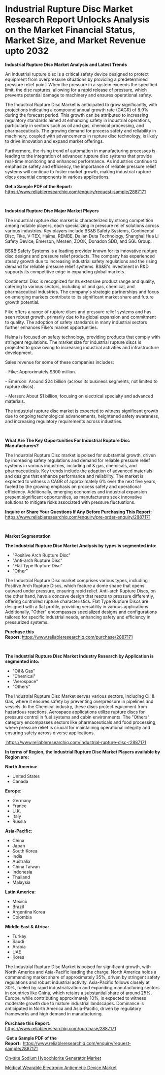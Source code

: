 <p><h1>Industrial Rupture Disc Market Research Report Unlocks Analysis on the Market Financial Status, Market Size, and Market Revenue upto 2032</h1></p><p><strong>Industrial Rupture Disc Market Analysis and Latest Trends</strong></p>
<p><p>An industrial rupture disc is a critical safety device designed to protect equipment from overpressure situations by providing a predetermined pressure relief point. When the pressure in a system exceeds the specified limit, the disc ruptures, allowing for a rapid release of pressure, which prevents potential damage to machinery and ensures operational safety.</p><p>The Industrial Rupture Disc Market is anticipated to grow significantly, with projections indicating a compound annual growth rate (CAGR) of 8.9% during the forecast period. This growth can be attributed to increasing regulatory standards aimed at enhancing safety in industrial operations, particularly in sectors such as oil and gas, chemical processing, and pharmaceuticals. The growing demand for process safety and reliability in machinery, coupled with advancements in rupture disc technology, is likely to drive innovation and expand market offerings.</p><p>Furthermore, the rising trend of automation in manufacturing processes is leading to the integration of advanced rupture disc systems that provide real-time monitoring and enhanced performance. As industries continue to emphasize safety and efficiency, the importance of reliable pressure relief systems will continue to foster market growth, making industrial rupture discs essential components in various applications.</p></p>
<p><strong>Get a Sample PDF of the Report:&nbsp;</strong> <a href="https://www.reliableresearchiq.com/enquiry/request-sample/2887171?utm_campaign=1102&utm_medium=2&utm_source=Github&utm_content=ia&utm_term=14032025&utm_id=industrial-rupture-disc">https://www.reliableresearchiq.com/enquiry/request-sample/2887171</a></p>
<p>&nbsp;</p>
<p><strong>Industrial Rupture Disc Major Market Players</strong></p>
<p><p>The industrial rupture disc market is characterized by strong competition among notable players, each specializing in pressure relief solutions across various industries. Key players include BS&B Safety Systems, Continental Disc, Fike, V-TEX, Halma, REMBE, Dalian Duta Technology, Shanghai Hua Li Safety Device, Emerson, Mersen, ZOOK, Donadon SDD, and SGL Group.</p><p>BS&B Safety Systems is a leading provider known for its innovative rupture disc designs and pressure relief products. The company has experienced steady growth due to increasing industrial safety regulations and the rising demand for reliable pressure relief systems. BS&B's investment in R&D supports its competitive edge in expanding global markets.</p><p>Continental Disc is recognized for its extensive product range and quality, catering to various sectors, including oil and gas, chemical, and pharmaceutical industries. The company's strategic partnerships and focus on emerging markets contribute to its significant market share and future growth potential.</p><p>Fike offers a range of rupture discs and pressure relief systems and has seen robust growth, primarily due to its global expansion and commitment to quality. The adoption of safety standards in many industrial sectors further enhances Fike's market opportunities.</p><p>Halma is focused on safety technology, providing products that comply with stringent regulations. The market size for industrial rupture discs is projected to grow owing to increasing industrial activities and infrastructure development.</p><p>Sales revenue for some of these companies includes:</p><p>- Fike: Approximately $300 million.</p><p>- Emerson: Around $24 billion (across its business segments, not limited to rupture discs).</p><p>- Mersen: About $1 billion, focusing on electrical specialty and advanced materials.</p><p>The industrial rupture disc market is expected to witness significant growth due to ongoing technological advancements, heightened safety awareness, and increasing regulatory requirements across industries.</p></p>
<p>&nbsp;</p>
<p><strong>What Are The Key Opportunities For Industrial Rupture Disc Manufacturers?</strong></p>
<p><p>The Industrial Rupture Disc market is poised for substantial growth, driven by increasing safety regulations and demand for reliable pressure relief systems in various industries, including oil & gas, chemicals, and pharmaceuticals. Key trends include the adoption of advanced materials and designs that enhance performance and reliability. The market is expected to witness a CAGR of approximately 6% over the next five years, fueled by the growing emphasis on process safety and operational efficiency. Additionally, emerging economies and industrial expansion present significant opportunities, as manufacturers seek innovative solutions to mitigate risks associated with pressure fluctuations.</p></p>
<p><strong>Inquire or Share Your Questions If Any Before Purchasing This Report:</strong> <a href="https://www.reliableresearchiq.com/enquiry/pre-order-enquiry/2887171?utm_campaign=1102&utm_medium=2&utm_source=Github&utm_content=ia&utm_term=14032025&utm_id=industrial-rupture-disc">https://www.reliableresearchiq.com/enquiry/pre-order-enquiry/2887171</a></p>
<p>&nbsp;</p>
<p><strong>Market Segmentation</strong></p>
<p><strong>The Industrial Rupture Disc Market Analysis by types is segmented into:</strong></p>
<p><ul><li>"Positive Arch Rupture Disc"</li><li>"Anti-arch Rupture Disc"</li><li>"Flat Type Rupture Disc"</li><li>"Other"</li></ul></p>
<p><p>The Industrial Rupture Disc market comprises various types, including Positive Arch Rupture Discs, which feature a dome shape that opens outward under pressure, ensuring rapid relief. Anti-arch Rupture Discs, on the other hand, have a concave design that reacts to pressure differently, offering controlled rupture characteristics. Flat Type Rupture Discs are designed with a flat profile, providing versatility in various applications. Additionally, "Other" encompasses specialized designs and configurations tailored for specific industrial needs, enhancing safety and efficiency in pressurized systems.</p></p>
<p><strong>Purchase this Report:&nbsp;</strong><a href="https://www.reliableresearchiq.com/purchase/2887171?utm_campaign=1102&utm_medium=2&utm_source=Github&utm_content=ia&utm_term=14032025&utm_id=industrial-rupture-disc">https://www.reliableresearchiq.com/purchase/2887171</a></p>
<p>&nbsp;</p>
<p><strong>The Industrial Rupture Disc Market Industry Research by Application is segmented into:</strong></p>
<p><ul><li>"Oil & Gas"</li><li>"Chemical"</li><li>"Aerospace"</li><li>"Others"</li></ul></p>
<p><p>The Industrial Rupture Disc Market serves various sectors, including Oil & Gas, where it ensures safety by preventing overpressure in pipelines and vessels. In the Chemical industry, these discs protect equipment from hazardous reactions. Aerospace applications utilize rupture discs for pressure control in fuel systems and cabin environments. The "Others" category encompasses sectors like pharmaceuticals and food processing, where pressure relief is crucial for maintaining operational integrity and ensuring safety across diverse applications.</p></p>
<p><a href="https://www.reliableresearchiq.com/industrial-rupture-disc-r2887171?utm_campaign=1102&utm_medium=2&utm_source=Github&utm_content=ia&utm_term=14032025&utm_id=industrial-rupture-disc">&nbsp;https://www.reliableresearchiq.com/industrial-rupture-disc-r2887171</a></p>
<p><strong>In terms of Region, the Industrial Rupture Disc Market Players available by Region are:</strong></p>
<p>
    <p> <strong> North America: </strong>
        <ul>
            <li>United States</li>
            <li>Canada</li>
        </ul>
        </p> 
    <p> <strong> Europe: </strong>
        <ul>
            <li>Germany</li>
            <li>France</li>
            <li>U.K.</li>
            <li>Italy</li>
            <li>Russia</li>
        </ul>
        </p> 
    <p> <strong> Asia-Pacific: </strong>
        <ul>
            <li>China</li>
            <li>Japan</li>
            <li>South Korea</li>
            <li>India</li>
            <li>Australia</li>
            <li>China Taiwan</li>
            <li>Indonesia</li>
            <li>Thailand</li>
            <li>Malaysia</li>
        </ul>
        </p> 
    <p> <strong> Latin America: </strong>
        <ul>
            <li>Mexico</li>
            <li>Brazil</li>
            <li>Argentina Korea</li>
            <li>Colombia</li>
        </ul>
        </p> 
    <p> <strong> Middle East & Africa: </strong>
        <ul>
            <li>Turkey</li>
            <li>Saudi</li>
            <li>Arabia</li>
            <li>UAE</li>
            <li>Korea</li>
        </ul>
    </p>
    </p>
<p><p>The Industrial Rupture Disc Market is poised for significant growth, with North America and Asia-Pacific leading the charge. North America holds a commanding market share of approximately 35%, driven by stringent safety regulations and robust industrial activity. Asia-Pacific follows closely at 30%, fueled by rapid industrialization and expanding manufacturing sectors in countries like China, which retains a substantial share of around 25%. Europe, while contributing approximately 10%, is expected to witness moderate growth due to mature industrial landscapes. Dominance is anticipated in North America and Asia-Pacific, driven by regulatory frameworks and high demand in manufacturing.</p></p>
<p><strong>Purchase this Report: </strong><a href="https://www.reliableresearchiq.com/purchase/2887171?utm_campaign=1102&utm_medium=2&utm_source=Github&utm_content=ia&utm_term=14032025&utm_id=industrial-rupture-disc">https://www.reliableresearchiq.com/purchase/2887171</a></p>
<p>&nbsp;<strong>Get a Sample PDF of the Report:&nbsp;&nbsp;</strong><a href="https://www.reliableresearchiq.com/enquiry/request-sample/2887171?utm_campaign=1102&utm_medium=2&utm_source=Github&utm_content=ia&utm_term=14032025&utm_id=industrial-rupture-disc">https://www.reliableresearchiq.com/enquiry/request-sample/2887171</a></p>
<p><strong></strong></p>
<p><p><a href="https://github.com/melascalbirp/Market-Research-Report-List-1/blob/main/on-site-sodium-hypochlorite-generator-market.md?utm_campaign=1102&utm_medium=2&utm_source=Github&utm_content=ia&utm_term=14032025&utm_id=industrial-rupture-disc">On-site Sodium Hypochlorite Generator Market</a></p><p><a href="https://github.com/arionmp/Market-Research-Report-List-5/blob/main/medical-wearable-electronic-antiemetic-device-market.md?utm_campaign=1102&utm_medium=2&utm_source=Github&utm_content=ia&utm_term=14032025&utm_id=industrial-rupture-disc">Medical Wearable Electronic Antiemetic Device Market</a></p></p>